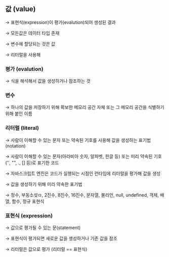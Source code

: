 

## 값 (value)
→ 표현식(expression)이 평가(evalution)되어 생성된 결과

→ 모든값은 데이터 타입 존재

→ 변수에 할당되는 것은 값

→  리터럴을 사용해 

### 평가 (evalution)
→ 식을 해석해서 값을 생성하거나 참조하는 것

### 변수
→ 하나의 값을 저장하기 위해 확보한 메모리 공간 자체 또는 그 메모리 공간을 식별하기 위해 붙인 이름

### 리터럴 (literal)
→ 사람이 이해할 수 있는 문자 또는 약속된 기호를 사용해 값을 생성하는 표기법 (notation)

→ 사람이 이해할 수 있는 문자(아라비아 숫자, 알파벳, 한글 등) 또는 미리 약속된 기호('', "", ., [] 등)로 표기한 코드

→ 자바스크립트 엔진은 코드가 실행되는 시점인 런타임에 리터럴을 평가해 값을 생성

→ 값을 생성하기 위해 미리 약속한 표기법

→ 정수, 부동소섲ㅁ, 2진수, 8진수, 16진수, 문자열, 불리언, null, undefined, 객체, 배열, 함수, 정규 표현식

### 표현식 (expression)

→ 값으로 평가될 수 있는 문(statement)

→ 표현식이 평가되면 새로운 값을 생성하거나 기존 값을 참조

→ 리터럴은 값으로 평가 (리터럴 == 표현식)
